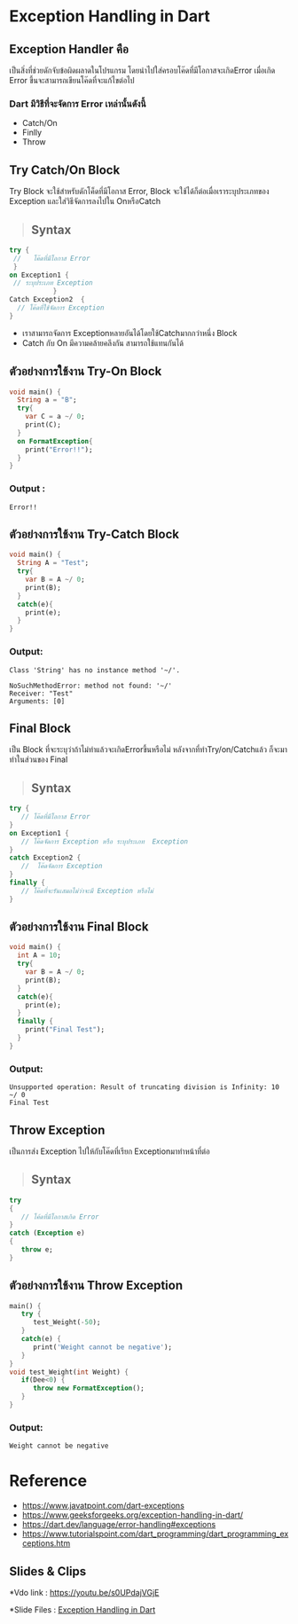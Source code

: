 # Exception Handling in Dart
   ## Exception Handler คือ
   เป็นสิ่งที่ช่วยดักจับข้อผิดผลาดในโปรแกรม โดยนำไปใส่ครอบโค๊ดที่มีโอกาสจะเกิดError เมื่อเกิด Error ขึ้นจะสามารถเขียนโค๊ดที่จะแก้ไขต่อไป
  ### Dart มีวิธีที่จะจัดการ Error เหล่านั้นดังนี้
  * Catch/On
  * Finlly
  * Throw
 
 ## Try Catch/On Block
   Try Block จะใช้สำหรับดักโค็ดที่มีโอกาส Error, Block จะใช้ได้ก็ต่อเมื่อเราระบุประเภทของ Exception และใส่วิธีจัดการลงไปใน OnหรือCatch
 >## Syntax
   ``` Dart
   try {
    //   โค๊ดที่มีโอกาส Error
    }
on Exception1 {
    // ระบุประเภท Exception
              }
Catch Exception2  {
     // โค๊ดที่ใช้จัดการ Exception
  }
   ```
* เราสามารถจัดการ Exceptionหลายอันได้โดยใช้Catchมากกว่าหนึ่ง Block
* Catch กับ On มีความคล้ายคลึงกัน สามารถใช้แทนกันได้
## ตัวอย่างการใช้งาน Try-On Block
```Dart 
void main() {
  String a = "B";
  try{
    var C = a ~/ 0;
    print(C);
  }
  on FormatException{
    print("Error!!");
  }
}
```
###  Output :
```
Error!!
```
## ตัวอย่างการใช้งาน Try-Catch Block
```Dart
void main() {
  String A = "Test";
  try{
    var B = A ~/ 0;
    print(B);
  }
  catch(e){
    print(e);
  }
}
```
### Output:
```
Class 'String' has no instance method '~/'.

NoSuchMethodError: method not found: '~/'
Receiver: "Test"
Arguments: [0]
```
## Final Block
เป็น Block ที่จะระบุว่าถ้าไม่ทำแล้วจะเกิดErrorขึ้นหรือไม่ หลังจากที่ทำTry/on/Catchแล้ว ก็จะมาทำในส่วนของ Final

>## Syntax
```Dart
try {   
   // โค๊ดที่มีโอกาส Error   
}    
on Exception1 {   
   // โค๊ดจัดการ Exception หรือ ระบุประเภท  Exception  
}    
catch Exception2 {   
   //  โค๊ดจัดการ Exception
}    
finally {   
   // โค๊ดที่จะรันเสมอไม่ว่าจะมี Exception หรือไม่  
}  
```
## ตัวอย่างการใช้งาน Final Block
```Dart
void main() {
  int A = 10;
  try{
    var B = A ~/ 0;
    print(B);
  }
  catch(e){
    print(e);
  }
  finally {
    print("Final Test");
  }
}
```
### Output:
```
Unsupported operation: Result of truncating division is Infinity: 10 ~/ 0
Final Test
```

## Throw Exception
เป็นการส่ง Exception ไปให้กับโค๊ดที่เรียก Exceptionมาทำหน้าที่ต่อ
>## Syntax
```Dart
try
{
   // โค้ดที่มีโอกาสเกิด Error
}
catch (Exception e)
{
   throw e;
}
```
## ตัวอย่างการใช้งาน Throw Exception
```Dart
main() {   
   try {   
      test_Weight(-50);   
   }   
   catch(e) {   
      print('Weight cannot be negative');   
   }   
}    
void test_Weight(int Weight) {   
   if(Dee<0) {   
      throw new FormatException(); 
   }   
}  
```
### Output:
```
Weight cannot be negative
```
# Reference
* https://www.javatpoint.com/dart-exceptions
* https://www.geeksforgeeks.org/exception-handling-in-dart/
* https://dart.dev/language/error-handling#exceptions
* https://www.tutorialspoint.com/dart_programming/dart_programming_exceptions.htm

## Slides & Clips
*Vdo link : https://youtu.be/s0UPdajVGjE

*Slide Files : [Exception Handling in Dart](https://github.com/630710130/File/blob/main/Exception%20Handling%20In%20Dart.pdf)



